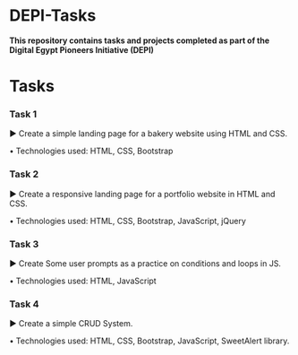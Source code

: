# DEPI-Tasks

**This repository contains tasks and projects completed as part of the Digital Egypt Pioneers Initiative (DEPI)**

# Tasks

### **Task 1**

▶ Create a simple landing page for a bakery website using HTML and CSS.


• Technologies used: HTML, CSS, Bootstrap

### **Task 2**

▶ Create a responsive landing page for a portfolio website in HTML and CSS.


• Technologies used: HTML, CSS, Bootstrap, JavaScript, jQuery

### **Task 3**

▶ Create Some user prompts as a practice on conditions and loops in JS.


• Technologies used: HTML, JavaScript

### **Task 4**

▶ Create a simple CRUD System.


• Technologies used: HTML, CSS, Bootstrap, JavaScript, SweetAlert library.

